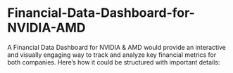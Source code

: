 # Financial-Data-Dashboard-for-NVIDIA-AMD
A Financial Data Dashboard for NVIDIA &amp; AMD would provide an interactive and visually engaging way to track and analyze key financial metrics for both companies. Here’s how it could be structured with important details:
